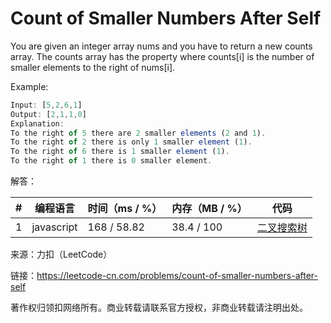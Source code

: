 # Count of Smaller Numbers After Self

You are given an integer array nums and you have to return a new counts array. The counts array has the property where counts[i] is the number of smaller elements to the right of nums[i].

Example:

``` javascript
Input: [5,2,6,1]
Output: [2,1,1,0]
Explanation:
To the right of 5 there are 2 smaller elements (2 and 1).
To the right of 2 there is only 1 smaller element (1).
To the right of 6 there is 1 smaller element (1).
To the right of 1 there is 0 smaller element.
```

解答：

**#**|**编程语言**|**时间（ms / %）**|**内存（MB / %）**|**代码**
--|--|--|--|--
1|javascript|168 / 58.82|38.4 / 100|[二叉搜索树](./javascript/ac_v1.js)

来源：力扣（LeetCode）

链接：https://leetcode-cn.com/problems/count-of-smaller-numbers-after-self

著作权归领扣网络所有。商业转载请联系官方授权，非商业转载请注明出处。
